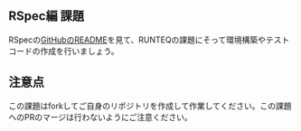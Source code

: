## RSpec編 課題

RSpecの[GitHubのREADME](https://github.com/rspec/rspec-rails)を見て、RUNTEQの課題にそって環境構築やテストコードの作成を行いましょう。

## 注意点

この課題はforkしてご自身のリポジトリを作成して作業してください。この課題へのPRのマージは行わないようにご注意ください。
